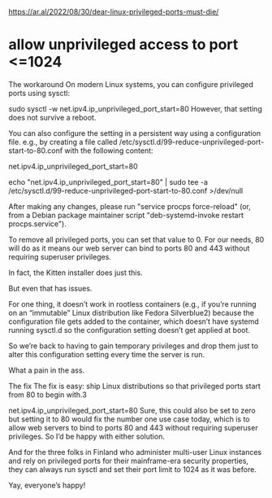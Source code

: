 https://ar.al/2022/08/30/dear-linux-privileged-ports-must-die/

# allow unprivileged access to port <=1024
The workaround
On modern Linux systems, you can configure privileged ports using sysctl:

sudo sysctl -w net.ipv4.ip_unprivileged_port_start=80
However, that setting does not survive a reboot.

You can also configure the setting in a persistent way using a configuration file. e.g., by creating a file called /etc/sysctl.d/99-reduce-unprivileged-port-start-to-80.conf with the following content:

net.ipv4.ip_unprivileged_port_start=80

echo "net.ipv4.ip_unprivileged_port_start=80" | sudo tee -a /etc/sysctl.d/99-reduce-unprivileged-port-start-to-80.conf >/dev/null

After making any changes, please run "service procps force-reload" (or, from
a Debian package maintainer script "deb-systemd-invoke restart procps.service").

To remove all privileged ports, you can set that value to 0. For our needs, 80 will do as it means our web server can bind to ports 80 and 443 without requiring superuser privileges.

In fact, the Kitten installer does just this.

But even that has issues.

For one thing, it doesn’t work in rootless containers (e.g., if you’re running on an “immutable” Linux distribution like Fedora Silverblue2) because the configuration file gets added to the container, which doesn’t have systemd running sysctl.d so the configuration setting doesn’t get applied at boot.

So we’re back to having to gain temporary privileges and drop them just to alter this configuration setting every time the server is run.

What a pain in the ass.

The fix
The fix is easy: ship Linux distributions so that privileged ports start from 80 to begin with.3

net.ipv4.ip_unprivileged_port_start=80
Sure, this could also be set to zero but setting it to 80 would fix the number one use case today, which is to allow web servers to bind to ports 80 and 443 without requiring superuser privileges. So I’d be happy with either solution.

And for the three folks in Finland who administer multi-user Linux instances and rely on privileged ports for their mainframe-era security properties, they can always run sysctl and set their port limit to 1024 as it was before.

Yay, everyone’s happy!


